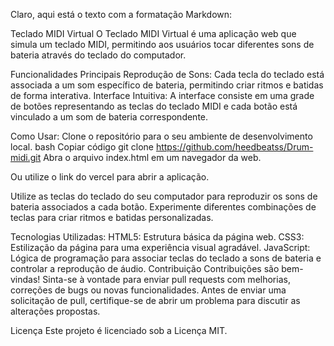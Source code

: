 
Claro, aqui está o texto com a formatação Markdown:

Teclado MIDI Virtual
O Teclado MIDI Virtual é uma aplicação web que simula um teclado MIDI, permitindo aos usuários tocar diferentes sons de bateria através do teclado do computador.

Funcionalidades Principais
Reprodução de Sons: Cada tecla do teclado está associada a um som específico de bateria, permitindo criar ritmos e batidas de forma interativa.
Interface Intuitiva: A interface consiste em uma grade de botões representando as teclas do teclado MIDI e cada botão está vinculado a um som de bateria correspondente.

Como Usar:
Clone o repositório para o seu ambiente de desenvolvimento local.
bash
Copiar código
git clone https://github.com/heedbeatss/Drum-midi.git
Abra o arquivo index.html em um navegador da web.

Ou utilize o link do vercel para abrir a aplicação.

Utilize as teclas do teclado do seu computador para reproduzir os sons de bateria associados a cada botão.
Experimente diferentes combinações de teclas para criar ritmos e batidas personalizadas.

Tecnologias Utilizadas:
HTML5: Estrutura básica da página web.
CSS3: Estilização da página para uma experiência visual agradável.
JavaScript: Lógica de programação para associar teclas do teclado a sons de bateria e controlar a reprodução de áudio.
Contribuição
Contribuições são bem-vindas! Sinta-se à vontade para enviar pull requests com melhorias, correções de bugs ou novas funcionalidades. Antes de enviar uma solicitação de pull, certifique-se de abrir um problema para discutir as alterações propostas.

Licença
Este projeto é licenciado sob a Licença MIT.
